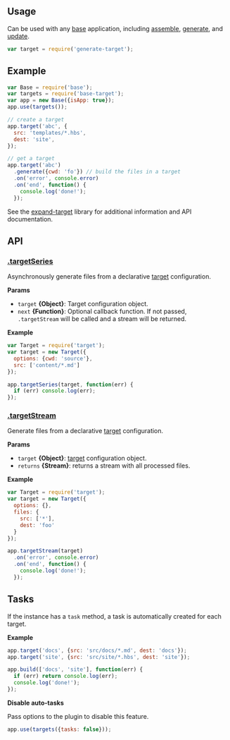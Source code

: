 ## Usage

Can be used with any [base][] application, including [assemble][], [generate][], and [update][].

```js
var target = require('generate-target');
```

## Example

```js
var Base = require('base');
var targets = require('base-target');
var app = new Base({isApp: true}); 
app.use(targets());

// create a target
app.target('abc', {
  src: 'templates/*.hbs',
  dest: 'site',
});

// get a target
app.target('abc')
  .generate({cwd: 'fo'}) // build the files in a target
  .on('error', console.error)
  .on('end', function() {
    console.log('done!');
  });
```

See the [expand-target][] library for additional information and API documentation.

## API

### [.targetSeries](index.js#L86)
Asynchronously generate files from a declarative [target][expand-target] configuration.

**Params**

* `target` **{Object}**: Target configuration object.    
* `next` **{Function}**: Optional callback function. If not passed, `.targetStream` will be called and a stream will be returned.    

**Example**

```js
var Target = require('target');
var target = new Target({
  options: {cwd: 'source'},
  src: ['content/*.md']
});

app.targetSeries(target, function(err) {
  if (err) console.log(err);
});
```

### [.targetStream](index.js#L124)
Generate files from a declarative [target][expand-target] configuration.

**Params**

* `target` **{Object}**: [target][expand-target] configuration object.    
* `returns` **{Stream}**: returns a stream with all processed files.  

**Example**

```js
var Target = require('target');
var target = new Target({
  options: {},
  files: {
    src: ['*'],
    dest: 'foo'
  }
});

app.targetStream(target)
  .on('error', console.error)
  .on('end', function() {
    console.log('done!');
  });
```

## Tasks

If the instance has a `task` method, a task is automatically created for each target. 

**Example**

```js
app.target('docs', {src: 'src/docs/*.md', dest: 'docs'});
app.target('site', {src: 'src/site/*.hbs', dest: 'site'});

app.build(['docs', 'site'], function(err) {
  if (err) return console.log(err);
  console.log('done!');
});
```

**Disable auto-tasks**

Pass options to the plugin to disable this feature.

```js
app.use(targets({tasks: false}));
```

[assemble]: https://github.com/assemble/assemble
[base]: https://github.com/node-base/base
[expand-target]: https://github.com/jonschlinkert/expand-target
[generate-dest]: https://github.com/generate/generate-dest
[generate-install]: https://github.com/generate/generate-install
[generate]: https://github.com/generate/generate
[gulp]: http://gulpjs.com
[update]: https://github.com/update/update